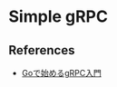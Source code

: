 # Simple gRPC

## References

+ [Goで始めるgRPC入門](https://qiita.com/marnie_ms4/items/4582a1a0db363fe246f3)